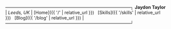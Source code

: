 ————————————————————————————┐
       **Jaydon Taylor**        |
       *Leeds, UK*      |
    [Home]({{ '/' | relative_url }}) &nbsp; [Skills]({{ '/skills' | relative_url }}) &nbsp; [Blog]({{ '/blog' | relative_url }})    |
————————————————————————————┘

